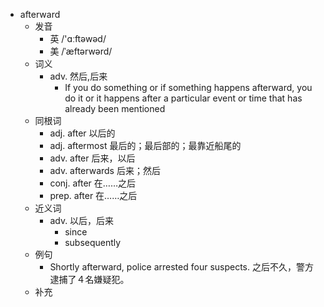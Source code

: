 - afterward
  - 发音
    - 英 /'ɑːftəwəd/
    - 美 /ˈæftərwərd/
  - 词义
    - adv. 然后,后来
      - If you do something or if something happens afterward, you do it or it happens after a particular event or time that has already been mentioned
  - 同根词
    - adj. after 以后的
    - adj. aftermost 最后的；最后部的；最靠近船尾的
    - adv. after 后来，以后
    - adv. afterwards 后来；然后
    - conj. after 在……之后
    - prep. after 在……之后
  - 近义词
    - adv. 以后，后来
      - since
      - subsequently
  - 例句
    - Shortly afterward, police arrested four suspects. 之后不久，警方逮捕了４名嫌疑犯。
  - 补充
